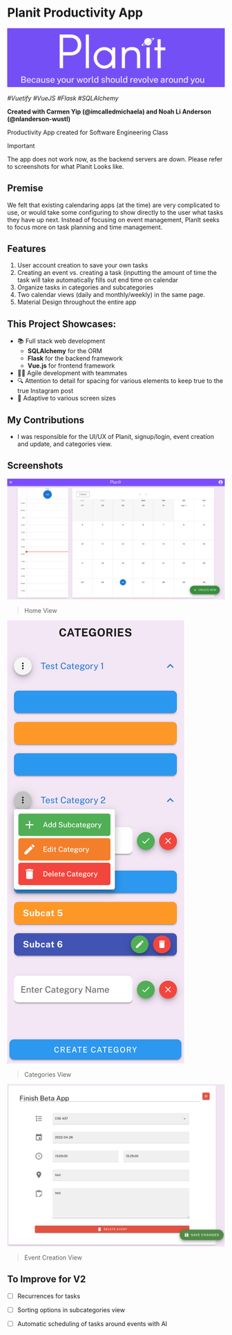 # Planit Productivity App

![Planit logo and slogan](/logo.png)


_\#Vuetify \#VueJS \#Flask \#SQLAlchemy_ 

**Created with Carmen Yip \(@imcalledmichaela\) and Noah Li Anderson \(@nlanderson-wustl\)**

Productivity App created for Software Engineering Class

> [!IMPORTANT]
> The app does not work now, as the backend servers are down. Please refer to screenshots for what Planit Looks like.

## Premise
We felt that existing calendaring apps (at the time) are very complicated to use, or would take some configuring to show directly to the user what tasks they have up next. Instead of focusing on event management, PlanIt seeks to focus more on task planning and time management.

## Features
1. User account creation to save your own tasks
2. Creating an event vs. creating a task (inputting the amount of time the task will take automatically fills out end time on calendar
3. Organize tasks in categories and subcategories
4. Two calendar views (daily and monthly/weekly) in the same page. 
5. Material Design throughout the entire app

## This Project Showcases:
- 📚 Full stack web development
  - **SQLAlchemy** for the ORM
  - **Flask** for the backend framework
  - **Vue.js** for frontend framework
- 🏃‍♂️ Agile development with teammates
- 🔍 Attention to detail for spacing for various elements to keep true to the true Instagram post
- 📱 Adaptive to various screen sizes

## My Contributions
- I was responsible for the UI/UX of Planit, signup/login, event creation and update, and categories view.
  
## Screenshots
![Home View](homeview.png)
> Home View

![Categories View](categories.png)
> Categories View

![Event Creation View](eventcreation.png)
> Event Creation View

## To Improve for V2
- [ ] Recurrences for tasks
- [ ] Sorting options in subcategories view
- [ ] Automatic scheduling of tasks around events with AI


